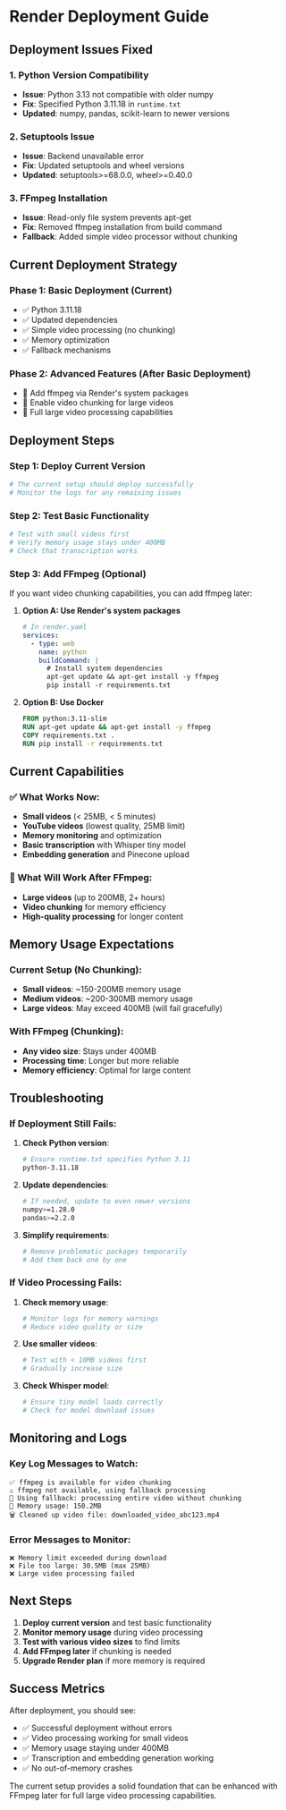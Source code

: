 # Render Deployment Guide

## **Deployment Issues Fixed**

### **1. Python Version Compatibility**
- **Issue**: Python 3.13 not compatible with older numpy
- **Fix**: Specified Python 3.11.18 in `runtime.txt`
- **Updated**: numpy, pandas, scikit-learn to newer versions

### **2. Setuptools Issue**
- **Issue**: Backend unavailable error
- **Fix**: Updated setuptools and wheel versions
- **Updated**: setuptools>=68.0.0, wheel>=0.40.0

### **3. FFmpeg Installation**
- **Issue**: Read-only file system prevents apt-get
- **Fix**: Removed ffmpeg installation from build command
- **Fallback**: Added simple video processor without chunking

## **Current Deployment Strategy**

### **Phase 1: Basic Deployment (Current)**
- ✅ Python 3.11.18
- ✅ Updated dependencies
- ✅ Simple video processing (no chunking)
- ✅ Memory optimization
- ✅ Fallback mechanisms

### **Phase 2: Advanced Features (After Basic Deployment)**
- 🔄 Add ffmpeg via Render's system packages
- 🔄 Enable video chunking for large videos
- 🔄 Full large video processing capabilities

## **Deployment Steps**

### **Step 1: Deploy Current Version**
```bash
# The current setup should deploy successfully
# Monitor the logs for any remaining issues
```

### **Step 2: Test Basic Functionality**
```bash
# Test with small videos first
# Verify memory usage stays under 400MB
# Check that transcription works
```

### **Step 3: Add FFmpeg (Optional)**
If you want video chunking capabilities, you can add ffmpeg later:

1. **Option A: Use Render's system packages**
   ```yaml
   # In render.yaml
   services:
     - type: web
       name: python
       buildCommand: |
         # Install system dependencies
         apt-get update && apt-get install -y ffmpeg
         pip install -r requirements.txt
   ```

2. **Option B: Use Docker**
   ```dockerfile
   FROM python:3.11-slim
   RUN apt-get update && apt-get install -y ffmpeg
   COPY requirements.txt .
   RUN pip install -r requirements.txt
   ```

## **Current Capabilities**

### **✅ What Works Now:**
- **Small videos** (< 25MB, < 5 minutes)
- **YouTube videos** (lowest quality, 25MB limit)
- **Memory monitoring** and optimization
- **Basic transcription** with Whisper tiny model
- **Embedding generation** and Pinecone upload

### **🔄 What Will Work After FFmpeg:**
- **Large videos** (up to 200MB, 2+ hours)
- **Video chunking** for memory efficiency
- **High-quality processing** for longer content

## **Memory Usage Expectations**

### **Current Setup (No Chunking):**
- **Small videos**: ~150-200MB memory usage
- **Medium videos**: ~200-300MB memory usage
- **Large videos**: May exceed 400MB (will fail gracefully)

### **With FFmpeg (Chunking):**
- **Any video size**: Stays under 400MB
- **Processing time**: Longer but more reliable
- **Memory efficiency**: Optimal for large content

## **Troubleshooting**

### **If Deployment Still Fails:**

1. **Check Python version**:
   ```bash
   # Ensure runtime.txt specifies Python 3.11
   python-3.11.18
   ```

2. **Update dependencies**:
   ```bash
   # If needed, update to even newer versions
   numpy>=1.28.0
   pandas>=2.2.0
   ```

3. **Simplify requirements**:
   ```bash
   # Remove problematic packages temporarily
   # Add them back one by one
   ```

### **If Video Processing Fails:**

1. **Check memory usage**:
   ```bash
   # Monitor logs for memory warnings
   # Reduce video quality or size
   ```

2. **Use smaller videos**:
   ```bash
   # Test with < 10MB videos first
   # Gradually increase size
   ```

3. **Check Whisper model**:
   ```bash
   # Ensure tiny model loads correctly
   # Check for model download issues
   ```

## **Monitoring and Logs**

### **Key Log Messages to Watch:**
```
✅ ffmpeg is available for video chunking
⚠️ ffmpeg not available, using fallback processing
🔄 Using fallback: processing entire video without chunking
💾 Memory usage: 150.2MB
🗑️ Cleaned up video file: downloaded_video_abc123.mp4
```

### **Error Messages to Monitor:**
```
❌ Memory limit exceeded during download
❌ File too large: 30.5MB (max 25MB)
❌ Large video processing failed
```

## **Next Steps**

1. **Deploy current version** and test basic functionality
2. **Monitor memory usage** during video processing
3. **Test with various video sizes** to find limits
4. **Add FFmpeg later** if chunking is needed
5. **Upgrade Render plan** if more memory is required

## **Success Metrics**

After deployment, you should see:
- ✅ Successful deployment without errors
- ✅ Video processing working for small videos
- ✅ Memory usage staying under 400MB
- ✅ Transcription and embedding generation working
- ✅ No out-of-memory crashes

The current setup provides a solid foundation that can be enhanced with FFmpeg later for full large video processing capabilities. 